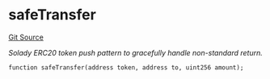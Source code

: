 # safeTransfer
[Git Source](https://github.com/z0r0z/v4-router/blob/5a1e320034f5e0745f06fd9f2e80920d8eaaa019/src/V4SwapRouter.sol)

*Solady ERC20 token push pattern to gracefully handle non-standard return.*


```solidity
function safeTransfer(address token, address to, uint256 amount);
```

